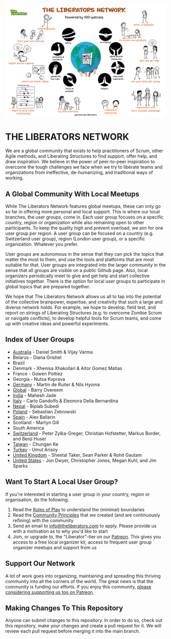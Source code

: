 ![The Liberators Network](https://github.com/theliberators/usergroups/blob/c3c6c755cfb0c4bee458cdf13d93f857397283ce/Community%20Principles/The%20Liberators%20Network%20-%20Powered%20by%20Patrons.png)


# THE LIBERATORS NETWORK

We are a global community that exists to help practitioners of Scrum, other Agile methods, and Liberating Structures to find support, offer help, and draw inspiration. We believe in the power of peer-to-peer inspiration to overcome the tough challenges we face when we try to liberate teams and organizations from ineffective, de-humanizing, and traditional ways of working.

## A Global Community With Local Meetups

While The Liberators Network features global meetups, these can only go so far in offering more personal and local support. This is where our local branches, the user groups, come in. Each user group focuses on a specific country, region or organization while also remaining open to other participants. To keep the quality high and prevent overload, we aim for one user group per region. A user group can be focused on a country (e.g. Switzerland user group), region (London user group), or a specific organization. Whatever you prefer. 

User groups are autonomous in the sense that they can pick the topics that matter the most to them, and use the tools and platforms that are most suitable for that. User groups are integrated into the larger community in the sense that all groups are visible on a public Github page. Also, local organizers periodically meet to give and get help and start collective initiatives together. There is the option for local user groups to participate in global topics that are prepared together.

We hope that The Liberators Network allows us all to tap into the potential of the collective brainpower, expertise, and creativity that such a large and diverse network holds. For example, we hope to develop, field test, and report on strings of Liberating Structures (e.g. to overcome Zombie Scrum or navigate conflicts), to develop helpful tools for Scrum teams, and come up with creative ideas and powerful experiments.

## Index of User Groups

- [Australia](https://bit.ly/33uXA6M) - Daniel Smith & Vijay Varma
- Belarus - Diana Grishel
- Brazil
- Denmark - Xhenisa Xhakollari & Aitor Gomez Matias
- France - Gowen Pottiez
- Georgia - Nutsa Kuprava
- [Germany](https://bit.ly/3L3exGY) - Martin de Ruiter & Nils Hyoma
- [Global](http://bit.ly/2StU2Im) - Barry Overeem
- [India](http://bit.ly/2Xcfntq) - Mahesh Jade
- [Italy](http://bit.ly/3b8HL7L) - Carlo Gandolfo & Eleonora Della Bernardina
- [Nepal](https://bit.ly/3FoODJu) - Biplab Subedi
- [Poland](https://bit.ly/3lVoqJN) - Sebastian Zebrowski
- [Spain](https://bit.ly/2XdHoki) - Alex Ballarin
- Scotland - Martyn Gill
- South America
- [Switzerland](https://bit.ly/3fhJAPU) - Peter Zylka-Greger, Christian Hofstetter, Markus Border, and Benji Huser
- [Taiwan](http://bit.ly/3b9IzcE) - Chungan Ke
- [Turkey](https://bit.ly/3pQr2uH) - Umut Arisoy
- [United Kingdom](http://bit.ly/2MvM6HP) - Sheetal Taker, Sean Parker & Rohit Gautam
- [United States](https://bit.ly/3587gCw) - Jon Dwyer, Christopher Jones, Megan Kuhl, and Jim Sparks

## Want To Start A Local User Group?

If you're interested in starting a user group in your country, region or organisation, do the following:

1. Read the [Rules of Play](https://github.com/theliberators/usergroups/blob/1edd0fd7f3623efe225737f6c26142001aa4d080/Rules%20of%20Play/Rules%20Of%20Play%20For%20User%20Group%20Organizers.pdf) to understand the (minimal) boundaries
2. Read the [Community Principles](https://github.com/theliberators/usergroups/blob/master/Community%20Principles/Community%20Principles.pdf?raw=true) that we created (and are continuously refining) with the community
3. Send an email to [info@theliberators.com](mailto:info@theliberators.com) to apply. Please provide us with a motivation as to why you'd like to start 
4. Join, or upgrade to, the "Liberator"-tier on our [Patreon](https://patreon.com/liberators). This gives you access to a free local organizer kit, access to frequent user group organizer meetups and support from us

## Support Our Network

A lot of work goes into organizing, maintaining and spreading this thriving community into all the corners of the world. The great news is that the community is funding our efforts. If you enjoy this community, [please considering supporting us too on Patreon](https://patreon.com/liberators).

## Making Changes To This Repository

Anyone can submit changes to this repository. In order to do so, check out this repository, make your changes and create a pull request for it. We will review each pull request before merging it into the main branch.
